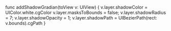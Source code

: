 func addShadowGradian(toView v: UIView)
    {
        v.layer.shadowColor     = UIColor.white.cgColor
        v.layer.masksToBounds = false;
        v.layer.shadowRadius    = 7;
        v.layer.shadowOpacity   = 1;
        v.layer.shadowPath      = UIBezierPath(rect: v.bounds).cgPath
    }
